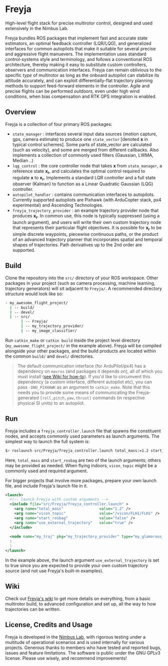 # Freyja
High-level flight stack for precise multirotor control, designed and used extensively in the Nimbus Lab.

Freyja bundles ROS packages that implement fast and accurate state estimators, an optimal feedback controller (LQR/LQG), and generalized interfaces for common autopilots that make it suitable for several precise and aggressive flight manuevers. The implementation uses standard control-systems style and terminology, and follows a conventional ROS architecture, thereby making it easy to substitute custom controllers, observers and communication interfaces. Freyja can remain oblivious to the specific _type_ of multirotor as long as the onboard autopilot can stabilize its attitude accurately, and can exploit differentially-flat trajectory planning methods to support feed-forward elements in the controller. Agile and precise flights can be performed _outdoors,_ even under high wind conditions, when bias compensation and RTK GPS integration is enabled.

## Overview
Freyja is a collection of four primary ROS packages:
- `state_manager` : interfaces several input data sources (motion capture, gps, camera estimate) to produce one `state_vector` [denoted **x** in typical control schemes]. Some parts of state_vector are calculated (such as velocity), and some are merged from different callbacks. Also implements a collection of commonly used filters (Gaussian, LWMA, Median ..)
- `lqg_control`   : the core controller node that takes **x** from `state_manager`, a reference state **x<sub>r</sub>**, and calculates the optimal control required to regulate **x** to **x<sub>r</sub>**. Implements a standard LQR controller and a full state observer (Kalman) to function as a Linear Quadratic Gaussian (LQG) controller.
- `autopilot_handler` : contains communication interfaces to autopilots. Currently supported autopilots are Pixhawk (with ArduCopter stack, px4 experimental) and Ascending Technologies.
- `freyja_trajectory_provider`  : an example trajectory provider node that produces **x<sub>r</sub>**. In common use, this node is typically suppressed (using a launch argument), and users will write their own custom trajectory node that represents their particular flight objectives. It is possible for **x<sub>r</sub>** to be simple discrete waypoints, piecewise continuous paths, or the product of an advanced trajectory planner that incorporates spatial and temporal shapes of trajectories. Path derivatives up to the 2nd order are supported.

## Build
Clone the repository into the `src/` directory of your ROS workspace. Other packages in your project (such as camera processing, machine learning, trajectory generators) will sit adjacent to `Freyja/`. A recommended directory structure would look like so:
```bash
- my_awesome_flight_project/
  | -- build/
  | -- devel/
  | -- src/
       | -- Freyja/
       | -- my_trajectory_provider/
       | -- my_image_classifier/
```
Run `catkin_make` or `catkin build` inside the project level directory (`my_awesome_flight_project/` in the example above). Freyja will be compiled alongside your other packages, and the build products are located within the common `build/` and `devel/` directories.
> The default communication interface (for ArduPilot/px4) has a dependency on `mavros` (and packages it depends on), all of which you must install ([see Wiki for how-to](https://github.com/unl-nimbus-lab/Freyja/wiki)). If you'd like to circumvent this dependency (a custom interface, different autopilot etc), you can pass `-DNO_PIXHAWK` as an argument to `catkin_make`. Note that this needs you to provide some means of communicating the Freyja-generated `[roll,pitch,yaw,thrust]` commands (in respective physical SI units) to an autopilot.

## Run
Freyja includes a `freyja_controller.launch` file that spawns the constituent nodes, and accepts commonly used parameters as launch arguments. The simplest way to launch the full system is:
```sh
$> roslaunch src/Freyja/freyja_controller.launch total_mass:=1.2 start_rosbag:=true
```
Here, `total_mass` and `start_rosbag` are two of the launch arguments; others may be provided as needed. When flying indoors, `vicon_topic` might be a commonly used and required argument.

For bigger projects that involve more packages, prepare your own launch file, and include Freyja's launch file in it.
```xml
<launch>
  <!-- launch Freyja with custom arguments -->
  <include file="src/Freyja/freyja_controller.launch" >
    <arg name="total_mass"                value="1.2" />
    <arg name="vicon_topic"               value="/vicon/FLH1/FLH1" />
    <arg name="start_rosbag"              value="false" />
    <arg name="use_external_trajectory"   value="true" />
  </include>
  
  <node name="my_traj" pkg="my_trajectory_provider" type="my_glamorous_trajectory" />
  :
  :
</launch>  
```
In the example above, the launch argument `use_external_trajectory` is set to true since you are expected to provide your own custom trajectory source (and not use Freyja's built-in examples).

## Wiki
Check out [Freyja's wiki](https://github.com/unl-nimbus-lab/Freyja/wiki) to get more details on everything, from a basic multirotor build, to advanced configuration and set up, all the way to how trajectories can be written.

## License, Credits and Usage
Freyja is developed in the [Nimbus Lab](https://nimbus.unl.edu), with rigorous testing under a multitude of operational scenarios and is used internally for various projects. Generous thanks to members who have tested and reported bugs, issues and feature limitations. The software is public under the GNU GPLv3 license. Please use wisely, and recommend improvements!
